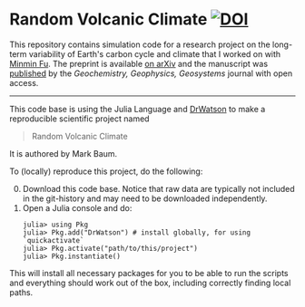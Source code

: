 # Random Volcanic Climate [![DOI](https://zenodo.org/badge/DOI/10.5281/zenodo.6799309.svg)](https://doi.org/10.5281/zenodo.6799309)

This repository contains simulation code for a research project on the long-term variability of Earth's carbon cycle and climate that I worked on with [Minmin Fu](https://minminfu.github.io/). The preprint is available [on arXiv](https://arxiv.org/abs/2208.02793) and the manuscript was [published](https://agupubs.onlinelibrary.wiley.com/doi/10.1029/2022GC010611) by the *Geochemistry, Geophysics, Geosystems* journal with open access.

-----

This code base is using the Julia Language and [DrWatson](https://juliadynamics.github.io/DrWatson.jl/stable/)
to make a reproducible scientific project named
> Random Volcanic Climate

It is authored by Mark Baum.

To (locally) reproduce this project, do the following:

0. Download this code base. Notice that raw data are typically not included in the
   git-history and may need to be downloaded independently.
1. Open a Julia console and do:
   ```
   julia> using Pkg
   julia> Pkg.add("DrWatson") # install globally, for using `quickactivate`
   julia> Pkg.activate("path/to/this/project")
   julia> Pkg.instantiate()
   ```

This will install all necessary packages for you to be able to run the scripts and
everything should work out of the box, including correctly finding local paths.
